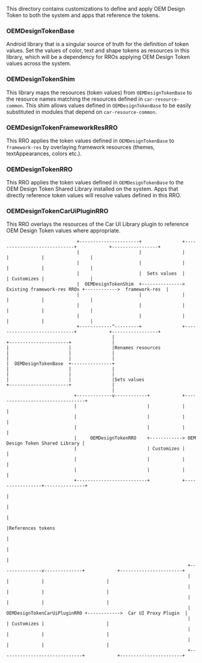 This directory contains customizations to define and apply OEM Design Token to both the system and apps that reference the tokens.

### OEMDesignTokenBase
Android library that is a singular source of truth for the definition of token values. Set the values of color, text and shape tokens as resources in this library, which will be a dependency for RROs applying OEM Design Token values across the system.

### OEMDesignTokenShim
This library maps the resources (token values) from `OEMDesignTokenBase` to the resource names matching the resources defined in `car-resource-common`. This shim allows values defined in `OEMDesignTokenBase` to be easily substituted in modules that depend on `car-resource-common`.

### OEMDesignTokenFrameworkResRRO
This RRO applies the token values defined in `OEMDesignTokenBase` to `framework-res` by overlaying framework resources (themes, textAppearances, colors etc.).

### OEMDesignTokenRRO
This RRO applies the token values defined in `OEMDesignTokenBase` to the OEM Design Token Shared Library installed on the system. Apps that directly reference token values will resolve values defined in this RRO.

### OEMDesignTokenCarUiPluginRRO
This RRO overlays the resources of the Car UI Library plugin to reference OEM Design Token values where appropriate.

```
                          +----------------------+               +-----------------------------+            +-----------------+
                          |                      |               |                             |            |                 |
                          |                      |               |                             |            |                 |
                          |                      |  Sets values  |                             | Customizes |                 |
                          |  OEMDesignTokenShim  +---------------> Existing framework-res RROs +------------>  framework-res  |
                          |                      |               |                             |            |                 |
                          |                      |               |                             |            |                 |
                          |                      |               |                             |            |                 |
                          +------------^---------+               +-----------------------------+            +-----------------+
                                       |
+----------------------+               |
|                      |               |Renames resources
|                      |               |
|                      |               |
|  OEMDesignTokenBase  +---------------+
|                      |               |
|                      |               |
|                      |               |Sets values
+----------------------+               |
                                       |
                         +-------------v------------+            +---------------------------------+
                         |                          |            |                                 |
                         |                          |            |                                 |
                         |                          |            |                                 |
                         |     OEMDesignTokenRRO    +------------> OEM Design Token Shared Library |
                         |                          | Customizes |                                 |
                         |                          |            |                                 |
                         |                          |            |                                 |
                         +--------------------------+            +-----------------+---------------+
                                                                                   |
                                                                                   |
                                                                                   |
                                                                                   |References tokens
                                                                                   |
                                                                                   |
                                                                                   |
                                                                   +---------------v--------------+            +-----------------------+
                                                                   |                              |            |                       |
                                                                   |                              |            |                       |
                                                                   |                              |            |                       |
                                                                   | OEMDesignTokenCarUiPluginRRO +------------>  Car UI Proxy Plugin  |
                                                                   |                              | Customizes |                       |
                                                                   |                              |            |                       |
                                                                   |                              |            |                       |
                                                                   +------------------------------+            +-----------------------+
```
